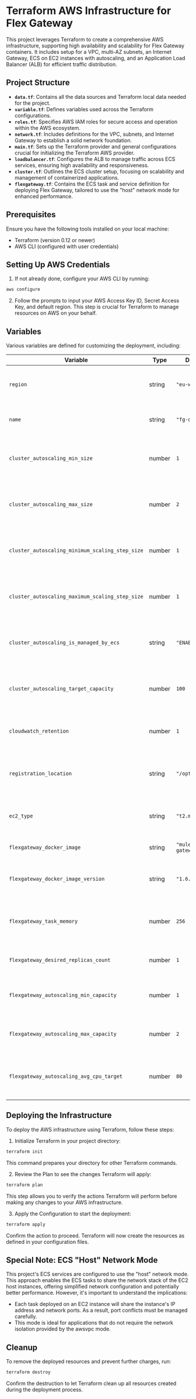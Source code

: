 # Terraform AWS Infrastructure for Flex Gateway

This project leverages Terraform to create a comprehensive AWS infrastructure, supporting high availability and scalability for Flex Gateway containers. It includes setup for a VPC, multi-AZ subnets, an Internet Gateway, ECS on EC2 instances with autoscaling, and an Application Load Balancer (ALB) for efficient traffic distribution.

## Project Structure

- **`data.tf`**: Contains all the data sources and Terraform local data needed for the project.
- **`variable.tf`**: Defines variables used across the Terraform configurations.
- **`roles.tf`**: Specifies AWS IAM roles for secure access and operation within the AWS ecosystem.
- **`network.tf`**: Includes definitions for the VPC, subnets, and Internet Gateway to establish a solid network foundation.
- **`main.tf`**: Sets up the Terraform provider and general configurations crucial for initializing the Terraform AWS provider.
- **`loadbalancer.tf`**: Configures the ALB to manage traffic across ECS services, ensuring high availability and responsiveness.
- **`cluster.tf`**: Outlines the ECS cluster setup, focusing on scalability and management of containerized applications.
- **`flexgateway.tf`**: Contains the ECS task and service definition for deploying Flex Gateway, tailored to use the "host" network mode for enhanced performance.

## Prerequisites

Ensure you have the following tools installed on your local machine:
- Terraform (version 0.12 or newer)
- AWS CLI (configured with user credentials)

## Setting Up AWS Credentials

1. If not already done, configure your AWS CLI by running:
  ```sh
  aws configure
  ```

2. Follow the prompts to input your AWS Access Key ID, Secret Access Key, and default region. This step is crucial for Terraform to manage resources on AWS on your behalf.

## Variables

Various variables are defined for customizing the deployment, including:

| Variable | Type | Default Value | Description |
|----------|------|---------------|-------------|
| `region` | string | `"eu-west-1"` | The AWS region where resources will be deployed. |
| `name` | string | `"fg-demo"` | Prefix used for naming AWS resources. |
| `cluster_autoscaling_min_size` | number | `1` | The minimum size of the cluster autoscaling group. |
| `cluster_autoscaling_max_size` | number | `2` | The maximum size of the cluster autoscaling group. |
| `cluster_autoscaling_minimum_scaling_step_size` | number | `1` | The minimum scaling step size for autoscaling adjustments. |
| `cluster_autoscaling_maximum_scaling_step_size` | number | `1` | The maximum scaling step size for autoscaling adjustments. |
| `cluster_autoscaling_is_managed_by_ecs` | string | `"ENABLED"` | Whether ECS manages the cluster autoscaling (`ENABLED` or `DISABLED`). |
| `cluster_autoscaling_target_capacity` | number | `100` | Target utilization percentage for the ECS capacity provider. |
| `cloudwatch_retention` | number | `1` | The retention period, in days, for CloudWatch logs. |
| `registration_location` | string | `"/opt/registration"` | The location of the registration folder on the host machine. |
| `ec2_type` | string | `"t2.micro"` | The EC2 instance type used for the deployment. |
| `flexgateway_docker_image` | string | `"mulesoft/flex-gateway"` | The Docker image for FlexGateway. |
| `flexgateway_docker_image_version` | string | `"1.6.2"` | The version of the FlexGateway Docker image. |
| `flexgateway_task_memory` | number | `256` | The amount of memory allocated for the FlexGateway task. |
| `flexgateway_desired_replicas_count` | number | `1` | The desired number of FlexGateway replicas. |
| `flexgateway_autoscaling_min_capacity` | number | `1` | The minimum capacity for FlexGateway autoscaling. |
| `flexgateway_autoscaling_max_capacity` | number | `2` | The maximum capacity for FlexGateway autoscaling. |
| `flexgateway_autoscaling_avg_cpu_target` | number | `80` | The average CPU utilization target for FlexGateway autoscaling. |

## Deploying the Infrastructure

To deploy the AWS infrastructure using Terraform, follow these steps:

1. Initialize Terraform in your project directory:
```sh
terraform init
```
This command prepares your directory for other Terraform commands.

2. Review the Plan to see the changes Terraform will apply:
```sh
terraform plan
```
This step allows you to verify the actions Terraform will perform before making any changes to your AWS infrastructure.

3. Apply the Configuration to start the deployment:
```sh
terraform apply
```
Confirm the action to proceed. Terraform will now create the resources as defined in your configuration files.

## Special Note: ECS "Host" Network Mode

This project's ECS services are configured to use the "host" network mode. This approach enables the ECS tasks to share the network stack of the EC2 host instances, offering simplified network configuration and potentially better performance. However, it's important to understand the implications:

  * Each task deployed on an EC2 instance will share the instance's IP address and network ports. As a result, port conflicts must be managed carefully.
  * This mode is ideal for applications that do not require the network isolation provided by the awsvpc mode.

## Cleanup

To remove the deployed resources and prevent further charges, run:

```sh
terraform destroy
```

Confirm the destruction to let Terraform clean up all resources created during the deployment process.

